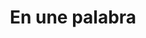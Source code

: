 ---
title: "En une palabra"
description: "Wheel of Heaven is a knowledge base exploring the working hypothesis that life on Earth was intelligently designed by an extraterrestrial civilization, the so-called Elohim."
chapter: "1"
weight: 100
---